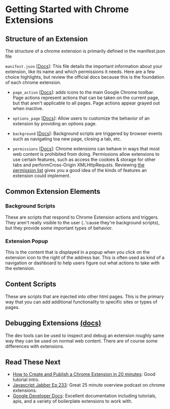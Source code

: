 # Getting Started with Chrome Extensions

## Structure of an Extension

The structure of a chrome extension is primarily defined in the manifest.json file

`manifest.json` [[Docs](https://developer.chrome.com/extensions/manifest)]: This file details the important information about your extension, like its name and which permissions it needs. Here are a few choice highlights, but review the official docs because this is the foundation of each chrome extension.

- `page_action` [[Docs](https://developer.chrome.com/extensions/pageAction)]: adds icons to the main Google Chrome toolbar. Page actions represent actions that can be taken on the current page, but that aren't applicable to all pages. Page actions appear grayed out when inactive.

- `options_page` [[Docs](https://developer.chrome.com/extensions/options)]: Allow users to ​customize the behavior of an extension by providing an options page.

- `background` [[Docs](https://developer.chrome.com/extensions/background_pages)]: Background scripts are triggered by browser events such as navigating toa new page, closing a tab, etc.

* `permissions`​​ [[Docs](https://developer.chrome.com/extensions/permission_warnings)]: Chrome extensions can behave in ways that most web content is prohibited from doing. Permissions allow extensions to use certain features, such as ​access the ​cookies​ & ​storage​ for other tabs​ and​ perform​ Cross-Origin XMLHttpRequsts. Reviewing [the permission list](https://developer.chrome.com/extensions/declare_permissions) gives you a good idea of the kinds of features an extension could implement.

## Common Extension Elements

### Background Scripts

These are scripts that respond to Chrome Extension actions and triggers. They aren't really visible to the user (..'cause they're background scripts), but they provide some important types of behavior.

### Extension Popup

This is the content that is displayed in a popup when you click on the extension icon to the right of the address bar. This is often used as kind of a navigation or dashboard to help users figure out what actions to take with the extension.

## Content Scripts

These are scripts that are injected into other html pages. This is the primary way that you can add additional functionality to specific sites or types of pages.

## Debugging Extensions [(docs)](https://developer.chrome.com/extensions/tut_debugging)

The dev tools can be used to inspect and debug an extension roughly same way they can be used on normal web content. There are of course some differences with extensions.

## Read These Next

- [How to Create and Publish a Chrome Extension in 20 minutes](https://medium.freecodecamp.org/how-to-create-and-publish-a-chrome-extension-in-20-minutes-6dc8395d7153): Good tutorial intro.
- [Javascript Jabber Ep 233](https://devchat.tv/js-jabber/233-jsj-google-chrome-extensions-with-john-sonmez/): Great 25 minute overview podcast on chrome extensions.
- [Google Developer Docs](https://developer.chrome.com/extensions): Excellent documentation including tutorials, apis, and a variety of boilerplate extensions to work with.
